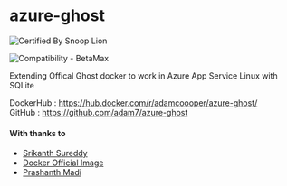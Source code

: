 # azure-ghost

![Certified By Snoop Lion](http://forthebadge.com/images/badges/certified-snoop-lion.svg)

![Compatibility - BetaMax](http://forthebadge.com/images/badges/compatibility-betamax.svg)

Extending Offical Ghost docker to work in Azure App Service Linux with SQLite

DockerHub : https://hub.docker.com/r/adamcoooper/azure-ghost/<br>
GitHub : https://github.com/adam7/azure-ghost

#### With thanks to 
- [Srikanth Sureddy](https://github.com/sureddy1)
- [Docker Official Image](https://github.com/docker-library/ghost)
- [Prashanth Madi](https://github.com/prashanthmadi)
